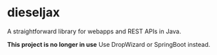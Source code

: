 # dieseljax

A straightforward library for webapps and REST APIs in Java.

**This project is no longer in use** Use DropWizard or SpringBoot instead.
